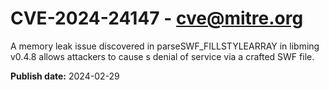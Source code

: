 # CVE-2024-24147 - cve@mitre.org

A memory leak issue discovered in parseSWF_FILLSTYLEARRAY in libming v0.4.8 allows attackers to cause s denial of service via a crafted SWF file.

**Publish date:** 2024-02-29
